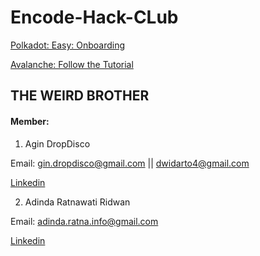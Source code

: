 # Encode-Hack-CLub 


[Polkadot: Easy: Onboarding](https://github.com/Agin-DropDisco/encode-hclub/tree/main/POLKADOT)

[Avalanche: Follow the Tutorial](https://github.com/Agin-DropDisco/encode-hclub/tree/main/AVALANCHE)

## THE WEIRD BROTHER

#### Member:

1. Agin DropDisco

Email: gin.dropdisco@gmail.com || dwidarto4@gmail.com

[Linkedin](https://www.linkedin.com/in/agin-dropdisco-5555b7171/)


2. Adinda Ratnawati Ridwan

Email: adinda.ratna.info@gmail.com

[Linkedin](https://www.linkedin.com/in/adinda-ratnawati-ridwan-20a980170)

